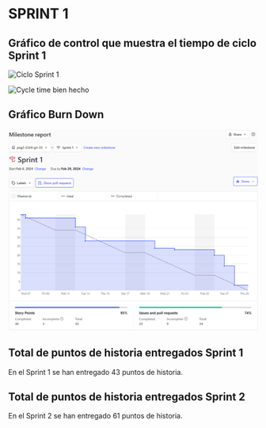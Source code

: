 # SPRINT 1
## Gráfico de control que muestra el tiempo de ciclo Sprint 1

![Ciclo Sprint 1](https://hackmd.io/_uploads/Syfj1YVaa.jpg)

![Cycle time bien hecho](https://hackmd.io/_uploads/S1YHN366a.jpg)

## Gráfico Burn Down 

![Burn Down](../../frontend/src/static/images/BurnDown%20Chart%20Sprint1.png)

## Total de puntos de historia entregados Sprint 1 
En el Sprint 1 se han entregado 43 puntos de historia.

## Total de puntos de historia entregados Sprint 2 
En el Sprint 2 se han entregado 61 puntos de historia.
